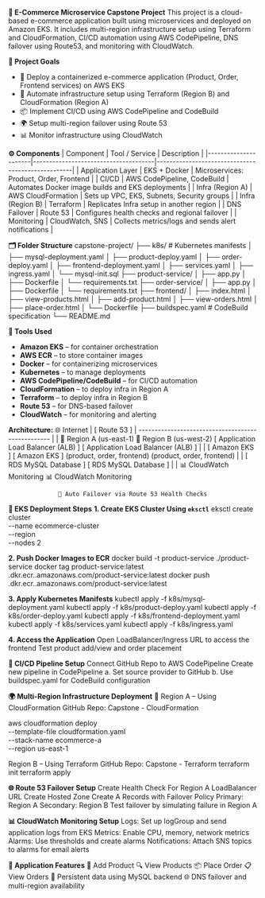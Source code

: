 **🛒 E-Commerce Microservice Capstone Project**
This project is a cloud-based e-commerce application built using microservices and deployed on Amazon EKS. It includes multi-region infrastructure setup using Terraform and CloudFormation, CI/CD automation using AWS CodePipeline, DNS failover using Route53, and monitoring with CloudWatch.

**📌 Project Goals**
- 🚀 Deploy a containerized e-commerce application (Product, Order, Frontend services) on AWS EKS  
- 🔁 Automate infrastructure setup using Terraform (Region B) and CloudFormation (Region A)  
- 📦 Implement CI/CD using AWS CodePipeline and CodeBuild  
- 🌍 Setup multi-region failover using Route 53  
- 📊 Monitor infrastructure using CloudWatch  


**⚙️ Components**
| Component            | Tool / Service                      | Description                                       |
|----------------------|--------------------------------------|---------------------------------------------------|
| Application Layer    | EKS + Docker                         | Microservices: Product, Order, Frontend           |
| CI/CD                | AWS CodePipeline, CodeBuild          | Automates Docker image builds and EKS deployments |
| Infra (Region A)     | AWS CloudFormation                   | Sets up VPC, EKS, Subnets, Security groups        |
| Infra (Region B)     | Terraform                            | Replicates Infra setup in another region          |
| DNS Failover         | Route 53                             | Configures health checks and regional failover    |
| Monitoring           | CloudWatch, SNS                      | Collects metrics/logs and sends alert notifications |


**🗂 Folder Structure**
capstone-project/
├── k8s/ # Kubernetes manifests
│ ├── mysql-deployment.yaml
│ ├── product-deploy.yaml
│ ├── order-deploy.yaml
│ ├── frontend-deployment.yaml
│ ├── services.yaml
│ ├── ingress.yaml
│ └── mysql-init.sql
├── product-service/
│ ├── app.py
│ ├── Dockerfile
│ └── requirements.txt
├── order-service/
│ ├── app.py
│ ├── Dockerfile
│ └── requirements.txt
├── frontend/
│ ├── index.html
│ ├── view-products.html
│ ├── add-product.html
│ ├── view-orders.html
│ ├── place-order.html
│ └── Dockerfile
├── buildspec.yaml # CodeBuild specification
└── README.md


**🔧 Tools Used**
- **Amazon EKS** – for container orchestration  
- **AWS ECR** – to store container images  
- **Docker** – for containerizing microservices  
- **Kubernetes** – to manage deployments  
- **AWS CodePipeline/CodeBuild** – for CI/CD automation  
- **CloudFormation** – to deploy infra in Region A  
- **Terraform** – to deploy infra in Region B  
- **Route 53** – for DNS-based failover  
- **CloudWatch** – for monitoring and alerting  

**Architecture:**
                     🌐 Internet
                          |
                     [ Route 53 ]
                          |
     --------------------------------------------------
     |                                                 |
📍 Region A (us-east-1)                           📍 Region B (us-west-2)
[ Application Load Balancer (ALB) ]            [ Application Load Balancer (ALB) ]
                   |                                         |
             [ Amazon EKS ]                          [ Amazon EKS ]
         (product, order, frontend)              (product, order, frontend)
                   |                                         |
          [ RDS MySQL Database ]                    [ RDS MySQL Database ]
                   |                                         |
          📊 CloudWatch Monitoring                 📊 CloudWatch Monitoring

                  🔄 Auto Failover via Route 53 Health Checks


**🚀 EKS Deployment Steps**
**1. Create EKS Cluster Using `eksctl`**
eksctl create cluster \
  --name ecommerce-cluster \
  --region <region> \
  --nodes 2

**2. Push Docker Images to ECR**
docker build -t product-service ./product-service
docker tag product-service:latest <your-account>.dkr.ecr.<region>.amazonaws.com/product-service:latest
docker push <your-account>.dkr.ecr.<region>.amazonaws.com/product-service:latest

**3. Apply Kubernetes Manifests**
kubectl apply -f k8s/mysql-deployment.yaml
kubectl apply -f k8s/product-deploy.yaml
kubectl apply -f k8s/order-deploy.yaml
kubectl apply -f k8s/frontend-deployment.yaml
kubectl apply -f k8s/services.yaml
kubectl apply -f k8s/ingress.yaml

**4. Access the Application**
Open LoadBalancer/Ingress URL to access the frontend
Test product add/view and order placement

**🔁 CI/CD Pipeline Setup**
Connect GitHub Repo to AWS CodePipeline
  Create new pipeline in CodePipeline
    a. Set source provider to GitHub
    b. Use buildspec.yaml for CodeBuild configuration

**🌍 Multi-Region Infrastructure Deployment**
📍 Region A – Using CloudFormation
GitHub Repo: Capstone - CloudFormation

aws cloudformation deploy \
  --template-file cloudformation.yaml \
  --stack-name ecommerce-a \
  --region us-east-1

Region B – Using Terraform
GitHub Repo: Capstone - Terraform
terraform init
terraform apply

**🌐 Route 53 Failover Setup**
Create Health Check
For Region A LoadBalancer URL
Create Hosted Zone
Create A Records with Failover Policy
Primary: Region A
Secondary: Region B
Test failover by simulating failure in Region A

**📊 CloudWatch Monitoring Setup**
Logs: Set up logGroup and send application logs from EKS
Metrics: Enable CPU, memory, network metrics
Alarms: Use thresholds and create alarms
Notifications: Attach SNS topics to alarms for email alerts

**🧪 Application Features**
🛒 Add Product
🔍 View Products
📦 Place Order
📋 View Orders
💾 Persistent data using MySQL backend
🌐 DNS failover and multi-region availability

